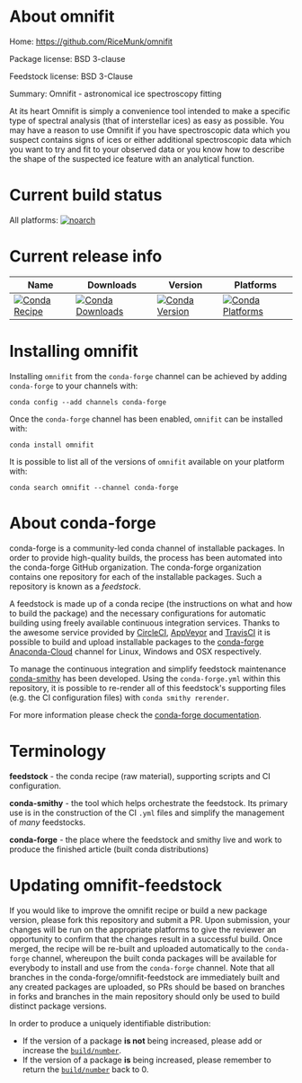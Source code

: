 About omnifit
=============

Home: https://github.com/RiceMunk/omnifit

Package license: BSD 3-clause

Feedstock license: BSD 3-Clause

Summary: Omnifit - astronomical ice spectroscopy fitting

At its heart Omnifit is simply a convenience tool intended to make a
specific type of spectral analysis (that of interstellar ices) as easy as
possible. You may have a reason to use Omnifit if you have spectroscopic
data which you suspect contains signs of ices or  either additional
spectroscopic data which you want to try and fit to your observed data or
you know how to describe the shape of the suspected ice feature with an
analytical function.


Current build status
====================

All platforms:
[![noarch](https://img.shields.io/circleci/project/github/conda-forge/omnifit-feedstock/master.svg?label=noarch)](https://circleci.com/gh/conda-forge/omnifit-feedstock)

Current release info
====================

| Name | Downloads | Version | Platforms |
| --- | --- | --- | --- |
| [![Conda Recipe](https://img.shields.io/badge/recipe-omnifit-green.svg)](https://anaconda.org/conda-forge/omnifit) | [![Conda Downloads](https://img.shields.io/conda/dn/conda-forge/omnifit.svg)](https://anaconda.org/conda-forge/omnifit) | [![Conda Version](https://img.shields.io/conda/vn/conda-forge/omnifit.svg)](https://anaconda.org/conda-forge/omnifit) | [![Conda Platforms](https://img.shields.io/conda/pn/conda-forge/omnifit.svg)](https://anaconda.org/conda-forge/omnifit) |

Installing omnifit
==================

Installing `omnifit` from the `conda-forge` channel can be achieved by adding `conda-forge` to your channels with:

```
conda config --add channels conda-forge
```

Once the `conda-forge` channel has been enabled, `omnifit` can be installed with:

```
conda install omnifit
```

It is possible to list all of the versions of `omnifit` available on your platform with:

```
conda search omnifit --channel conda-forge
```


About conda-forge
=================

conda-forge is a community-led conda channel of installable packages.
In order to provide high-quality builds, the process has been automated into the
conda-forge GitHub organization. The conda-forge organization contains one repository
for each of the installable packages. Such a repository is known as a *feedstock*.

A feedstock is made up of a conda recipe (the instructions on what and how to build
the package) and the necessary configurations for automatic building using freely
available continuous integration services. Thanks to the awesome service provided by
[CircleCI](https://circleci.com/), [AppVeyor](http://www.appveyor.com/)
and [TravisCI](https://travis-ci.org/) it is possible to build and upload installable
packages to the [conda-forge](https://anaconda.org/conda-forge)
[Anaconda-Cloud](http://docs.anaconda.org/) channel for Linux, Windows and OSX respectively.

To manage the continuous integration and simplify feedstock maintenance
[conda-smithy](http://github.com/conda-forge/conda-smithy) has been developed.
Using the ``conda-forge.yml`` within this repository, it is possible to re-render all of
this feedstock's supporting files (e.g. the CI configuration files) with ``conda smithy rerender``.

For more information please check the [conda-forge documentation](https://conda-forge.org/docs/).

Terminology
===========

**feedstock** - the conda recipe (raw material), supporting scripts and CI configuration.

**conda-smithy** - the tool which helps orchestrate the feedstock.
                   Its primary use is in the construction of the CI ``.yml`` files
                   and simplify the management of *many* feedstocks.

**conda-forge** - the place where the feedstock and smithy live and work to
                  produce the finished article (built conda distributions)


Updating omnifit-feedstock
==========================

If you would like to improve the omnifit recipe or build a new
package version, please fork this repository and submit a PR. Upon submission,
your changes will be run on the appropriate platforms to give the reviewer an
opportunity to confirm that the changes result in a successful build. Once
merged, the recipe will be re-built and uploaded automatically to the
`conda-forge` channel, whereupon the built conda packages will be available for
everybody to install and use from the `conda-forge` channel.
Note that all branches in the conda-forge/omnifit-feedstock are
immediately built and any created packages are uploaded, so PRs should be based
on branches in forks and branches in the main repository should only be used to
build distinct package versions.

In order to produce a uniquely identifiable distribution:
 * If the version of a package **is not** being increased, please add or increase
   the [``build/number``](http://conda.pydata.org/docs/building/meta-yaml.html#build-number-and-string).
 * If the version of a package **is** being increased, please remember to return
   the [``build/number``](http://conda.pydata.org/docs/building/meta-yaml.html#build-number-and-string)
   back to 0.